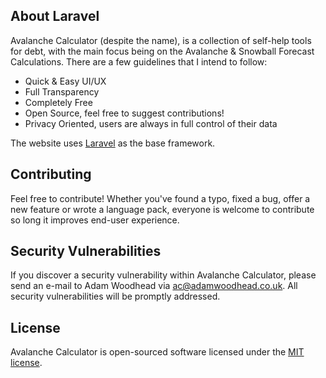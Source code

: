 ## About Laravel

Avalanche Calculator (despite the name), is a collection of self-help tools for debt, with the main focus being on the Avalanche & Snowball Forecast Calculations. There are a few guidelines that I intend to follow:

- Quick & Easy UI/UX
- Full Transparency
- Completely Free
- Open Source, feel free to suggest contributions!
- Privacy Oriented, users are always in full control of their data

The website uses [Laravel](https://laravel.com/) as the base framework.

## Contributing

Feel free to contribute! Whether you've found a typo, fixed a bug, offer a new feature or wrote a language pack, everyone is welcome to contribute so long it improves end-user experience.

## Security Vulnerabilities

If you discover a security vulnerability within Avalanche Calculator, please send an e-mail to Adam Woodhead via [ac@adamwoodhead.co.uk](mailto:ac@adamwoodhead.co.uk). All security vulnerabilities will be promptly addressed.

## License

Avalanche Calculator is open-sourced software licensed under the [MIT license](https://opensource.org/licenses/MIT).